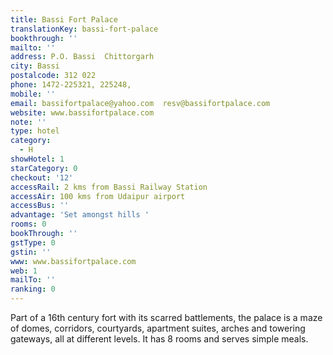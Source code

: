 ```yaml
---
title: Bassi Fort Palace
translationKey: bassi-fort-palace
bookthrough: ''
mailto: ''
address: P.O. Bassi  Chittorgarh
city: Bassi
postalcode: 312 022
phone: 1472-225321, 225248,
mobile: ''
email: bassifortpalace@yahoo.com  resv@bassifortpalace.com
website: www.bassifortpalace.com
note: ''
type: hotel
category:
  - H
showHotel: 1
starCategory: 0
checkout: '12'
accessRail: 2 kms from Bassi Railway Station
accessAir: 100 kms from Udaipur airport
accessBus: ''
advantage: 'Set amongst hills '
rooms: 0
bookThrough: ''
gstType: 0
gstin: ''
www: www.bassifortpalace.com
web: 1
mailTo: ''
ranking: 0
---
```







Part of a 16th century fort with its scarred battlements, the palace is a maze of domes, corridors, courtyards, apartment suites, arches and towering gateways, all at different levels. It has 8 rooms and serves simple meals.